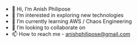 - 👋 Hi, I’m Anish Philipose
- 👀 I’m interested in exploring new technologies
- 🌱 I’m currently learning AWS / Chaos Engineering
- 💞️ I’m looking to collaborate on 
- 📫 How to reach me - anishphilipose@gmail.com

<!---
anishphilipose/anishphilipose is a ✨ special ✨ repository because its `README.md` (this file) appears on your GitHub profile.
You can click the Preview link to take a look at your changes.
--->
